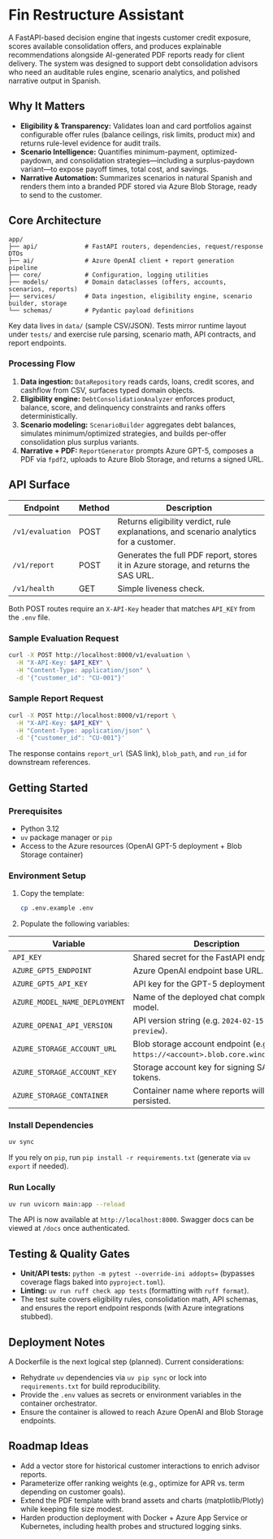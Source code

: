 # Fin Restructure Assistant

A FastAPI-based decision engine that ingests customer credit exposure, scores available consolidation offers, and produces explainable recommendations alongside AI-generated PDF reports ready for client delivery. The system was designed to support debt consolidation advisors who need an auditable rules engine, scenario analytics, and polished narrative output in Spanish.

## Why It Matters
- **Eligibility & Transparency:** Validates loan and card portfolios against configurable offer rules (balance ceilings, risk limits, product mix) and returns rule-level evidence for audit trails.
- **Scenario Intelligence:** Quantifies minimum-payment, optimized-paydown, and consolidation strategies—including a surplus-paydown variant—to expose payoff times, total cost, and savings.
- **Narrative Automation:** Summarizes scenarios in natural Spanish and renders them into a branded PDF stored via Azure Blob Storage, ready to send to the customer.

## Core Architecture
```
app/
├── api/             # FastAPI routers, dependencies, request/response DTOs
├── ai/              # Azure OpenAI client + report generation pipeline
├── core/            # Configuration, logging utilities
├── models/          # Domain dataclasses (offers, accounts, scenarios, reports)
├── services/        # Data ingestion, eligibility engine, scenario builder, storage
└── schemas/         # Pydantic payload definitions
```
Key data lives in `data/` (sample CSV/JSON). Tests mirror runtime layout under `tests/` and exercise rule parsing, scenario math, API contracts, and report endpoints.

### Processing Flow
1. **Data ingestion:** `DataRepository` reads cards, loans, credit scores, and cashflow from CSV, surfaces typed domain objects.
2. **Eligibility engine:** `DebtConsolidationAnalyzer` enforces product, balance, score, and delinquency constraints and ranks offers deterministically.
3. **Scenario modeling:** `ScenarioBuilder` aggregates debt balances, simulates minimum/optimized strategies, and builds per-offer consolidation plus surplus variants.
4. **Narrative + PDF:** `ReportGenerator` prompts Azure GPT-5, composes a PDF via `fpdf2`, uploads to Azure Blob Storage, and returns a signed URL.

## API Surface
| Endpoint | Method | Description |
| --- | --- | --- |
| `/v1/evaluation` | POST | Returns eligibility verdict, rule explanations, and scenario analytics for a customer. |
| `/v1/report` | POST | Generates the full PDF report, stores it in Azure storage, and returns the SAS URL. |
| `/v1/health` | GET | Simple liveness check. |

Both POST routes require an `X-API-Key` header that matches `API_KEY` from the `.env` file.

### Sample Evaluation Request
```bash
curl -X POST http://localhost:8000/v1/evaluation \
  -H "X-API-Key: $API_KEY" \
  -H "Content-Type: application/json" \
  -d '{"customer_id": "CU-001"}'
```

### Sample Report Request
```bash
curl -X POST http://localhost:8000/v1/report \
  -H "X-API-Key: $API_KEY" \
  -H "Content-Type: application/json" \
  -d '{"customer_id": "CU-001"}'
```
The response contains `report_url` (SAS link), `blob_path`, and `run_id` for downstream references.

## Getting Started
### Prerequisites
- Python 3.12
- `uv` package manager or `pip`
- Access to the Azure resources (OpenAI GPT-5 deployment + Blob Storage container)

### Environment Setup
1. Copy the template:
   ```bash
   cp .env.example .env
   ```
2. Populate the following variables:

| Variable | Description |
| --- | --- |
| `API_KEY` | Shared secret for the FastAPI endpoints. |
| `AZURE_GPT5_ENDPOINT` | Azure OpenAI endpoint base URL. |
| `AZURE_GPT5_API_KEY` | API key for the GPT-5 deployment. |
| `AZURE_MODEL_NAME_DEPLOYMENT` | Name of the deployed chat completion model. |
| `AZURE_OPENAI_API_VERSION` | API version string (e.g. `2024-02-15-preview`). |
| `AZURE_STORAGE_ACCOUNT_URL` | Blob storage account endpoint (e.g. `https://<account>.blob.core.windows.net`). |
| `AZURE_STORAGE_ACCOUNT_KEY` | Storage account key for signing SAS tokens. |
| `AZURE_STORAGE_CONTAINER` | Container name where reports will be persisted. |

### Install Dependencies
```bash
uv sync
```
If you rely on `pip`, run `pip install -r requirements.txt` (generate via `uv export` if needed).

### Run Locally
```bash
uv run uvicorn main:app --reload
```
The API is now available at `http://localhost:8000`. Swagger docs can be viewed at `/docs` once authenticated.

## Testing & Quality Gates
- **Unit/API tests:** `python -m pytest --override-ini addopts=` (bypasses coverage flags baked into `pyproject.toml`).
- **Linting:** `uv run ruff check app tests` (formatting with `ruff format`).
- The test suite covers eligibility rules, consolidation math, API schemas, and ensures the report endpoint responds (with Azure integrations stubbed).

## Deployment Notes
A Dockerfile is the next logical step (planned). Current considerations:
- Rehydrate `uv` dependencies via `uv pip sync` or lock into `requirements.txt` for build reproducibility.
- Provide the `.env` values as secrets or environment variables in the container orchestrator.
- Ensure the container is allowed to reach Azure OpenAI and Blob Storage endpoints.

## Roadmap Ideas
- Add a vector store for historical customer interactions to enrich advisor reports.
- Parameterize offer ranking weights (e.g., optimize for APR vs. term depending on customer goals).
- Extend the PDF template with brand assets and charts (matplotlib/Plotly) while keeping file size modest.
- Harden production deployment with Docker + Azure App Service or Kubernetes, including health probes and structured logging sinks.
